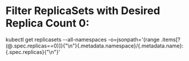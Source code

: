 # Filter ReplicaSets with Desired Replica Count 0:
kubectl get replicasets --all-namespaces -o=jsonpath='{range .items[?(@.spec.replicas==0)]}{"\n"}{.metadata.namespace}/{.metadata.name}: {.spec.replicas}{"\n"}'
